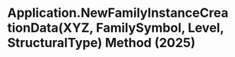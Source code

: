 # Application.NewFamilyInstanceCreationData(XYZ, FamilySymbol, Level, StructuralType) Method (2025)

﻿
